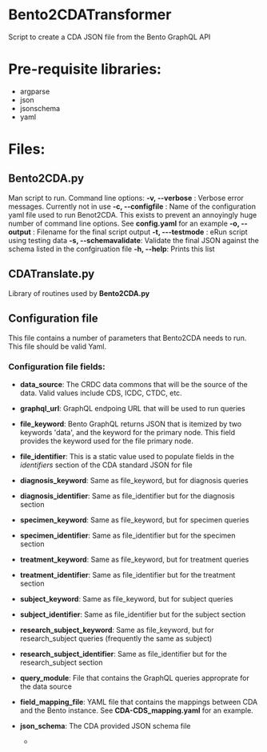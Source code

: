 # Bento2CDATransformer
Script to create a CDA JSON file from the Bento GraphQL API

# Pre-requisite libraries:
- argparse
- json
- jsonschema
- yaml


# Files:

## Bento2CDA.py
Man script to run.  Command line options:
  __-v, --verbose__ : Verbose error messages.  Currently not in use
  __-c, --configfile__ : Name of the configuration yaml file used to run Benot2CDA.  This exists to prevent an annoyingly huge number of command line options.  See __config.yaml__ for an example
  __-o, --output__ : Filename for the final script output
  __-t, ---testmode__ : eRun script using testing data
  __-s, --schemavalidate__: Validate the final JSON against the schema listed in the confgiruation file
  __-h, --help__: Prints this list
  
## CDATranslate.py
Library of routines used by __Bento2CDA.py__

## Configuration file
This file contains a number of parameters that Bento2CDA needs to run.  This file should be valid Yaml.
### Configuration file fields:
- __data_source__: The CRDC data commons that will be the source of the data.  Valid values include CDS, ICDC, CTDC, etc.
- __graphql_url__: GraphQL endpoing URL that will be used to run queries
- __file_keyword__:  Bento GraphQL returns JSON that is itemized by two keywords  'data', and the keyword for the primary node.  This field provides the keyword used for the file primary node.
- __file_identifier__: This is a static value used to populate fields in the _identifiers_ section of the CDA standard JSON for file
- __diagnosis_keyword__: Same as file_keyword, but for diagnosis queries
- __diagnosis_identifier__: Same as file_identifier but for the diagnosis section
- __specimen_keyword__: Same as file_keyword, but for specimen queries
- __specimen_identifier__: Same as file_identifier but for the specimen section
- __treatment_keyword__: Same as file_keyword, but for treatment queries
- __treatment_identifier__: Same as file_identifier but for the treatment section
- __subject_keyword__:  Same as file_keyword, but for subject queries
- __subject_identifier__: Same as file_identifier but for the subject section
- __research_subject_keyword__: Same as file_keyword, but for research_subject queries (frequently the same as subject)
- __research_subject_identifier__: Same as file_identifier but for the research_subject section
- __query_module__: File that contains the GraphQL queries approprate for the data source
- __field_mapping_file__:  YAML file that contains the mappings between CDA and the Bento instance.  See __CDA-CDS_mapping.yaml__ for an example.
- __json_schema__: The CDA provided JSON schema file


  - 

